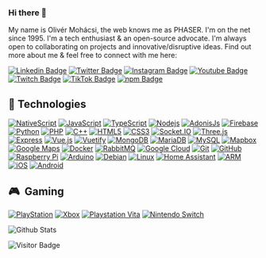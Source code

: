 ### Hi there 👋

My name is Olivér Mohácsi, the web knows me as PHASER. I'm on the net since 1995. I'm a tech enthusiast & an open-source advocate. I'm always open to collaborating on projects and innovative/disruptive ideas. Find out more about me & feel free to connect with me here:

[![Linkedin Badge](https://img.shields.io/badge/-olivermohacsi-grey?style=flat-square&logo=Linkedin&logoColor=blue&link=https://www.linkedin.com/in/olivermohacsi/)](https://www.linkedin.com/in/olivermohacsi/)
[![Twitter Badge](https://img.shields.io/badge/-oliverphaser-grey?style=flat-square&logo=twitter&logoColor=blue&link=https://www.twitter.com/oliverphaser)](https://www.twitter.com/oliverphaser)
[![Instagram Badge](https://img.shields.io/badge/-oliverphaser-grey?style=flat-square&logo=instagram&logoColor=red&link=https://instagram.com/oliverphaser/)](https://instagram.com/oliverphaser)
[![Youtube Badge](https://img.shields.io/badge/-oliverphaser-grey?style=flat-square&logo=youtube&logoColor=darkred&link=https://www.youtube.com/c/oliverphaser)](https://www.youtube.com/c/oliverphaser)
[![Twitch Badge](https://img.shields.io/badge/-oliverphaser-grey?style=flat-square&logo=twitch&logoColor=white&link=https://www.twitch.tv/oliverphaser)](https://www.twitch.tv/oliverphaser)
[![TikTok Badge](https://img.shields.io/badge/-oliverphaser-grey?style=flat-square&logo=tiktok&logoColor=white&link=https://www.tiktok.com/@oliverphaser)](https://www.tiktok.com/@oliverphaser)
[![npm Badge](https://img.shields.io/badge/-oliverphaser-grey?style=flat-square&logo=npm&logoColor=white&link=https://www.npmjs.com/~oliverphaser)](https://www.npmjs.com/~oliverphaser)

## 🔮 Technologies

[![NativeScript](https://img.shields.io/badge/-NativeScript-grey?style=flat-square&logo=nativescript&logoColor=3A58F6)](https://www.nativescript.org)
[![JavaScript](https://img.shields.io/badge/-JavaScript-grey?style=flat-square&logo=javascript)](https://www.javascript.com)
[![TypeScript](https://img.shields.io/badge/-TypeScript-grey?style=flat-square&logo=typescript)](https://www.typescriptlang.org)
[![Nodejs](https://img.shields.io/badge/-Nodejs-grey?style=flat-square&logo=Node.js)](https://nodejs.dev)
[![AdonisJs](https://img.shields.io/badge/-AdonisJs-grey?style=flat-square&logo=adonisjs&logoColor=5843F8)](https://adonisjs.com)
[![Firebase](https://img.shields.io/badge/-Firebase-grey?style=flat-square&logo=firebase)](https://firebase.google.com)
[![Python](https://img.shields.io/badge/-Python-grey?style=flat-square&logo=Python)](https://www.python.org)
[![PHP](https://img.shields.io/badge/-PHP-grey?style=flat-square&logo=php)](https://www.php.net)
[![C++](https://img.shields.io/badge/-C++-grey?style=flat-square&logo=cplusplus&logoColor=lightblue)](https://isocpp.org)
[![HTML5](https://img.shields.io/badge/-HTML5-grey?style=flat-square&logo=html5&logoColor=orange)](https://html.com)
[![CSS3](https://img.shields.io/badge/-CSS3-grey?style=flat-square&logo=css3&logoColor=2f61ea)](https://www.w3.org/Style/CSS/Overview.en.html)
[![Socket.IO](https://img.shields.io/badge/-Socket.IO-grey?style=flat-square&logo=socket.io)](https://socket.io)
[![Three.js](https://img.shields.io/badge/-Three.js-grey?style=flat-square&logo=three.js)](https://threejs.org)
[![Express](https://img.shields.io/badge/-Express-grey?style=flat-square&logo=express)](https://expressjs.com)
[![Vue.js](https://img.shields.io/badge/-Vue.js-grey?style=flat-square&logo=vue.js)](https://vuejs.org)
[![Vuetify](https://img.shields.io/badge/-Vuetify-grey?style=flat-square&logo=vuetify&logoColor=A9D7F8)](https://vuetifyjs.com)
[![MongoDB](https://img.shields.io/badge/-MongoDB-grey?style=flat-square&logo=mongodb)](https://www.mongodb.com)
[![MariaDB](https://img.shields.io/badge/-MariaDB-grey?style=flat-square&logo=mariadb&logoColor=BB7256)](https://mariadb.com)
[![MySQL](https://img.shields.io/badge/-MySQL-grey?style=flat-square&logo=mysql&logoColor=17728b)](https://www.mysql.com)
[![Mapbox](https://img.shields.io/badge/-Mapbox-grey?style=flat-square&logo=mapbox&logoColor=4061F4)](https://www.mapbox.com)
[![Google Maps](https://img.shields.io/badge/-Google%20Maps-grey?style=flat-square&logo=googlemaps&logoColor=32A351)](https://developers.google.com/maps)
[![Docker](https://img.shields.io/badge/-Docker-grey?style=flat-square&logo=docker)](https://www.docker.com)
[![RabbitMQ](https://img.shields.io/badge/-RabbitMQ-grey?style=flat-square&logo=rabbitmq)](https://www.rabbitmq.com)
[![Google Cloud](https://img.shields.io/badge/Google%20Cloud-grey?style=flat-square&logo=google-cloud)](https://cloud.google.com)
[![Git](https://img.shields.io/badge/-Git-grey?style=flat-square&logo=git)](https://git-scm.com)
[![GitHub](https://img.shields.io/badge/-GitHub-grey?style=flat-square&logo=github)](https://github.com)
[![Raspberry Pi](https://img.shields.io/badge/-Raspberry%20Pi-grey?style=flat-square&logo=Raspberry-Pi&logoColor=b6183f)](https://www.raspberrypi.com)
[![Arduino](https://img.shields.io/badge/-Arduino-grey?style=flat-square&logo=arduino)](https://www.arduino.cc)
[![Debian](https://img.shields.io/badge/-Debian-grey?style=flat-square&logo=debian&logoColor=D11E4F)](https://www.debian.org)
[![Linux](https://img.shields.io/badge/-Linux-grey?style=flat-square&logo=linux)](https://www.linux.org)
[![Home Assistant](https://img.shields.io/badge/-Home%20Assistant-grey?style=flat-square&logo=homeassistant)](https://www.home-assistant.io)
[![ARM](https://img.shields.io/badge/-ARM-grey?style=flat-square&logo=arm)](https://www.arm.com)
[![iOS](https://img.shields.io/badge/-iOS-grey?style=flat-square&logo=ios)](https://www.apple.com/ios)
[![Android](https://img.shields.io/badge/-Android-grey?style=flat-square&logo=android)](https://www.android.com)


## 🎮 &nbsp;Gaming

[![PlayStation](https://img.shields.io/badge/-PlayStation-grey?style=flat-square&logo=playstation)](https://playstation.com)
[![Xbox](https://img.shields.io/badge/-Xbox-grey?style=flat-square&logo=xbox&logoColor=0E780E)](https://www.xbox.com)
[![Playstation Vita](https://img.shields.io/badge/-PlayStation%20Vita-grey?style=flat-square&logo=playstationvita)](https://en.wikipedia.org/wiki/PlayStation_Vita)
[![Nintendo Switch](https://img.shields.io/badge/-Nintendo%20Switch-grey?style=flat-square&logo=nintendoswitch&logoColor=F42100)](https://www.nintendo.com/switch/)

![Github Stats](https://github-readme-stats.vercel.app/api?username=oliverphaser&count_private=true&show_icons=true&theme=merko&include_all_commits=true)

![Visitor Badge](https://visitor-badge.laobi.icu/badge?page_id=oliverphaser.oliverphaser)
